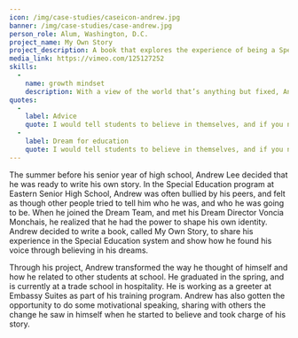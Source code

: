 ```yaml
---
icon: /img/case-studies/caseicon-andrew.jpg
banner: /img/case-studies/case-andrew.jpg
person_role: Alum, Washington, D.C.
project_name: My Own Story
project_description: A book that explores the experience of being a Special Education student, and the journey to finding one’s voice. 
media_link: https://vimeo.com/125127252
skills:
  -
    name: growth mindset
    description: With a view of the world that’s anything but fixed, Andrew has taken challenges and criticisms in his life as opportunities for development. 
quotes:
  -
    label: Advice
    quote: I would tell students to believe in themselves, and if you need help with believing in yourself, there is someone like your Dream Director who believes in you. It all starts with building a relationship with your Dream Director. Before there was a Dream Team, I was the first person to sign up. It all starts with that relationship.
  -
    label: Dream for education
    quote: I would tell students to believe in themselves, and if you need help with believing in yourself, there is someone like your Dream Director who believes in you. It all starts with building a relationship with your Dream Director. Before there was a Dream Team, I was the first person to sign up. It all starts with that relationship.
---
```


The summer before his senior year of high school, Andrew Lee decided that he was ready to write his own story. In the Special Education program at Eastern Senior High School, Andrew was often bullied by his peers, and felt as though other people tried to tell him who he was, and who he was going to be. When he joined the Dream Team, and met his Dream Director Voncia Monchais, he realized that he had the power to shape his own identity. Andrew decided to write a book, called My Own Story, to share his experience in the Special Education system and show how he found his voice through believing in his dreams. 

Through his project, Andrew transformed the way he thought of himself and how he related to other students at school. He graduated in the spring, and is currently at a trade school in hospitality. He is working as a greeter at Embassy Suites as part of his training program. Andrew has also gotten the opportunity to do some motivational speaking, sharing with others the change he saw in himself when he started to believe and took charge of his story.
